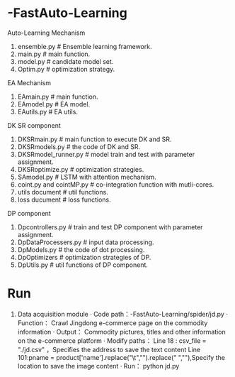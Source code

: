 # -FastAuto-Learning

Auto-Learning Mechanism
1. ensemble.py # Ensemble learning framework. 
2. main.py # main function.
3. model.py # candidate model set.
4. Optim.py # optimization strategy.

EA Mechanism
1. EAmain.py # main function.
2. EAmodel.py # EA model.
3. EAutils.py # EA utils. 

DK SR component
1. DKSRmain.py # main function to execute DK and SR.
2. DKSRmodels.py # the code of DK and SR.
3. DKSRmodel_runner.py # model train and test with parameter assignment.
4. DKSRoptimize.py # optimization strategies.
5. SAmodel.py # LSTM with attention mechanism.
6. coint.py and cointMP.py # co-integration function with mutli-cores.
7. utils document # util functions.
8. loss ducument # loss functions.

DP component
1. Dpcontrollers.py # train and test DP component with parameter assignment.
2. DpDataProcessers.py # input data processing.
3. DpModels.py # the code of dot processing.
4. DpOptimizers # optimization strategies of DP.
5. DpUtils.py # util functions of DP component.


# Run
1. Data acquisition module
· Code path：-FastAuto-Learning/spider/jd.py
· Function： Crawl Jingdong e-commerce page on the commodity information
· Output： Commodity pictures, titles and other information on the e-commerce platform
· Modify paths：
Line 18 : csv_file = "./jd.csv"	，Specifies the address to save the text content
Line 101:pname = product['name'].replace("\t","").replace(" ",""),Specify the location to save the image content
· Run：
python jd.py
